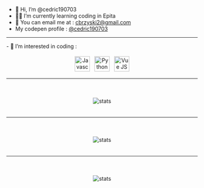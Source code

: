 - 👋 Hi, I’m @cedric190703
- 👨‍💻️ I’m currently learning coding in Epita
- 📧 You can email me at : cbrzyski2@gmail.com
- My codepen profile : <a href="https://codepen.io/cedric190703">@cedric190703</a>
<hr size="4">
- 👀 I’m interested in coding :
<p align="center">
<img src="https://cdn-icons-png.flaticon.com/512/5968/5968292.png" alt="Javascript" height="40" style="vertical-align:top; margin:4px">
<img src="https://s3.dualstack.us-east-2.amazonaws.com/pythondotorg-assets/media/community/logos/python-logo-only.png" alt="Python" height="40" style="vertical-align:top; margin:4px">
<img src="https://masteringjs.io/assets/images/vue/vue.png" alt="Vue JS" height="40" style="vertical-align:top; margin:4px">
</p>
<hr  size="4">
<div style="margin-top: 30px" align="center">
   <img style="padding: 20px" class="left" src="https://github-readme-stats.vercel.app/api/top-langs/?username=cedric190703&layout=compact&show_icons=true&theme=radical" alt="stats">
</div>
<hr  size="4">
<div style="margin-top: 30px" align="center">
   <img style="padding: 20px" class="left" src="https://github-readme-stats.vercel.app/api?username=cedric190703&show_icons=true&theme=radical" alt="stats">
</div>
<hr  size="4">
<div style="margin-top: 30px" align="center">
   <img style="padding: 20px" class="left" src="https://streak-stats.demolab.com/?user=cedric190703&theme=dark" alt="stats">
</div>
<!---
cedric190703/cedric190703 is a ✨ special ✨ repository because its `README.md` (this file) appears on your GitHub profile.
You can click the Preview link to take a look at your changes.
--->
